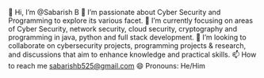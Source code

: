 👋 Hi, I’m @Sabarish B
👀 I’m passionate about Cyber Security and Programming to explore its various facet.
🌱 I’m currently focusing on areas of Cyber Security, network security, cloud security,  cryptography and  programming in java, python and full stack development.
💞️ I’m looking to collaborate on cybersecurity projects, programming projects & research, and discussions that aim to enhance knowledge and practical skills.
📫 How to reach me sabarishb525@gmail.com
😄 Pronouns: He/Him

